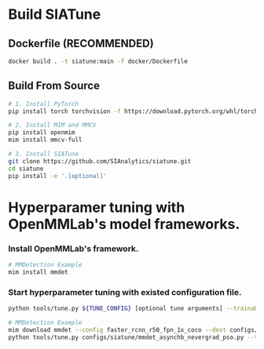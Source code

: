 # Build SIATune

## Dockerfile (RECOMMENDED)
```bash
docker build . -t siatune:main -f docker/Dockerfile
```

## Build From Source

```bash
# 1. Install PyTorch
pip install torch torchvision -f https://download.pytorch.org/whl/torch_stable.html

# 2. Install MIM and MMCV
pip install openmim
mim install mmcv-full

# 3. Install SIATune
git clone https://github.com/SIAnalytics/siatune.git
cd siatune
pip install -e '.[optional]'
```

# Hyperparamer tuning with OpenMMLab's model frameworks.

### Install OpenMMLab's framework.
```bash
# MMDetection Example
mim install mmdet
```

### Start hyperparameter tuning with existed configuration file.
```bash
python tools/tune.py ${TUNE_CONFIG} [optional tune arguments] --trainable-args [optional task arguments]
```


```bash
# MMDetection Example
mim download mmdet --config faster_rcnn_r50_fpn_1x_coco --dest configs/mmdet/faster_rcnn
python tools/tune.py configs/siatune/mmdet_asynchb_nevergrad_pso.py --trainable-args configs/mmdet/faster_rcnn/faster_rcnn_r50_fpn_1x_coco.py
```
